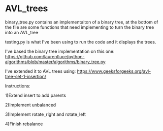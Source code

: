 # AVL_trees
binary_tree.py contains an implementaiton of a binary tree, at the bottom of the file are some functions that need implementing to turn the binary tree into an AVL_tree

testing.py is what I've been using to run the code and it displays the trees.

I've based the binary tree implementation on this one: https://github.com/laurentluce/python-algorithms/blob/master/algorithms/binary_tree.py

I've extended it to AVL trees using: https://www.geeksforgeeks.org/avl-tree-set-1-insertion/ 

Instructions:

  1)Extend insert to add parents

  2)Implement unbalanced

  3)Implement rotate_right and rotate_left
  
  4)Finish rebalance
